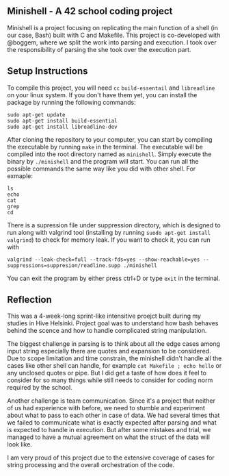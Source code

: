 ## Minishell - A 42 school coding project
Minishell is a project focusing on replicating the main function of a shell (in our case, Bash) built with C and Makefile. This project is co-developed with @boggem, where we split the work into parsing and execution. I took over the responsibility of parsing the she took over the execution part. 


## Setup Instructions
To compile this project, you will need `cc` `build-essentail` and `libreadline` on your linux system. If you don't have them yet, you can install the package by running the following commands:
```
sudo apt-get update
sudo apt-get install build-essential
sudo apt-get install libreadline-dev 
```
After cloning the repository to your computer, you can start by compiling the executable by running `make` in the terminal. The executable will be compiled into the root directory named as `minishell`. Simply execute the binary by `./minishell` and the program will start. You can run all the possible commands the same way like you did with other shell. For exmaple:
```
ls
echo
cat
grep
cd
```
There is a supression file under suppression directory, which is designed to run along with valgrind tool (installing by running `suodo apt-get install valgrind`) to check for memory leak. If you want to check it, you can run with
```
valgrind --leak-check=full --track-fds=yes --show-reachable=yes --suppressions=suppresion/readline.supp ./minishell
```
You can exit the program by either press ctrl+D or type `exit` in the terminal. 

## Reflection
This was a 4-week-long sprint-like intensitive proejct built during my studies in Hive Helsinki. Project goal was to understand how bash behaves behind the scence and how to handle complicated string manipulation. 

The biggest challenge in parsing is to think about all the edge cases among input string especially there are quotes and expansion to be considered. Due to scope limitation and time constrain, the minishell didn't handle all the cases like other shell can handle, for example `cat Makefile ; echo hello` or any unclosed quotes or pipe. But I did get a taste of how does it feel to consider for so many things while still needs to consider for coding norm required by the school. 

Another challenge is team communication. Since it's a project that neither of us had experience with before, we need to stumble and experiment about what to pass to each other in case of data. We had several times that we failed to communicate what is exactly expected after parsing and what is expected to handle in execution. But after some mistakes and trial, we managed to have a mutual agreement on what the struct of the data will look like. 

I am very proud of this project due to the extensive coverage of cases for string processing and the overall orchestration of the code. 